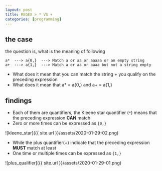 ```yaml
---
layout: post
title: REGEX > * VS +
categories: [programming]
---
```

## the case	
the question is, what is the meaning of following

```
a*  ---> a{0,}  ---> Match a or aa or aaaaa or an empty string
a+  ---> a{1,}  ---> Match a or aa or aaaa but not a string empty
```

* What does it mean that you can match the string + you qualify on the preceding expression
* What does it mean that a* = a{0,} and a+ = a{1,}


## findings
* Each of them are quantifiers, the Kleene star quantifier (`*`) means that the preceding expression **CAN** match 
* Zero or more times can be expressed as `{0,} `

![kleene_star]({{ site.url }}/assets/2020-01-29-02.png)

* While the plus quantifier(+) indicate that the preceding expression **MUST** match at least 
* One time or multiple times can be expressed as `{1,}`

![plus_qualifier]({{ site.url }}/assets/2020-01-29-01.png)

